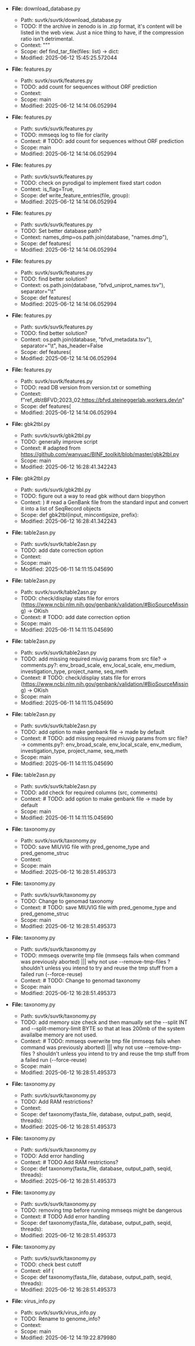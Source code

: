 - **File:** download_database.py
  - Path: suvtk/suvtk/download_database.py
  - TODO: If the archive in zenodo is in .zip format, it's content will be listed in the web view. Just a nice thing to have, if the compression ratio isn't detrimental.
  - Context: """
  - Scope: def find_tar_file(files: list) -> dict:
  - Modified: 2025-06-12 15:45:25.572044

- **File:** features.py
  - Path: suvtk/suvtk/features.py
  - TODO: add count for sequences without ORF prediction
  - Context: 
  - Scope: main
  - Modified: 2025-06-12 14:14:06.052994

- **File:** features.py
  - Path: suvtk/suvtk/features.py
  - TODO: mmseqs log to file for clarity
  - Context: # TODO: add count for sequences without ORF prediction
  - Scope: main
  - Modified: 2025-06-12 14:14:06.052994

- **File:** features.py
  - Path: suvtk/suvtk/features.py
  - TODO: check on pyrodigal to implement fixed start codon
  - Context: is_flag=True,
  - Scope: def write_feature_entries(file, group):
  - Modified: 2025-06-12 14:14:06.052994

- **File:** features.py
  - Path: suvtk/suvtk/features.py
  - TODO: Set better database path?
  - Context: names_dmp=os.path.join(database, "names.dmp"),
  - Scope: def features(
  - Modified: 2025-06-12 14:14:06.052994

- **File:** features.py
  - Path: suvtk/suvtk/features.py
  - TODO: find better solution?
  - Context: os.path.join(database, "bfvd_uniprot_names.tsv"), separator="\t"
  - Scope: def features(
  - Modified: 2025-06-12 14:14:06.052994

- **File:** features.py
  - Path: suvtk/suvtk/features.py
  - TODO: find better solution?
  - Context: os.path.join(database, "bfvd_metadata.tsv"), separator="\t", has_header=False
  - Scope: def features(
  - Modified: 2025-06-12 14:14:06.052994

- **File:** features.py
  - Path: suvtk/suvtk/features.py
  - TODO: read DB version from version.txt or something
  - Context: f"ref_db\tBFVD;2023_02;https://bfvd.steineggerlab.workers.dev\n"
  - Scope: def features(
  - Modified: 2025-06-12 14:14:06.052994

- **File:** gbk2tbl.py
  - Path: suvtk/suvtk/gbk2tbl.py
  - TODO: generally improve script
  - Context: # adapted from https://github.com/wanyuac/BINF_toolkit/blob/master/gbk2tbl.py
  - Scope: main
  - Modified: 2025-06-12 16:28:41.342243

- **File:** gbk2tbl.py
  - Path: suvtk/suvtk/gbk2tbl.py
  - TODO: figure out a way to read gbk without darn biopython
  - Context: )  # read a GenBank file from the standard input and convert it into a list of SeqRecord objects
  - Scope: def gbk2tbl(input, mincontigsize, prefix):
  - Modified: 2025-06-12 16:28:41.342243

- **File:** table2asn.py
  - Path: suvtk/suvtk/table2asn.py
  - TODO: add date correction option
  - Context: 
  - Scope: main
  - Modified: 2025-06-11 14:11:15.045690

- **File:** table2asn.py
  - Path: suvtk/suvtk/table2asn.py
  - TODO: check/display stats file for errors (https://www.ncbi.nlm.nih.gov/genbank/validation/#BioSourceMissing) -> OKish
  - Context: # TODO: add date correction option
  - Scope: main
  - Modified: 2025-06-11 14:11:15.045690

- **File:** table2asn.py
  - Path: suvtk/suvtk/table2asn.py
  - TODO: add missing required miuvig params from src file? -> comments.py?:  env_broad_scale, env_local_scale, env_medium, investigation_type, project_name, seq_meth
  - Context: # TODO: check/display stats file for errors (https://www.ncbi.nlm.nih.gov/genbank/validation/#BioSourceMissing) -> OKish
  - Scope: main
  - Modified: 2025-06-11 14:11:15.045690

- **File:** table2asn.py
  - Path: suvtk/suvtk/table2asn.py
  - TODO: add option to make genbank file -> made by default
  - Context: # TODO: add missing required miuvig params from src file? -> comments.py?:  env_broad_scale, env_local_scale, env_medium, investigation_type, project_name, seq_meth
  - Scope: main
  - Modified: 2025-06-11 14:11:15.045690

- **File:** table2asn.py
  - Path: suvtk/suvtk/table2asn.py
  - TODO: add check for required columns (src, comments)
  - Context: # TODO: add option to make genbank file -> made by default
  - Scope: main
  - Modified: 2025-06-11 14:11:15.045690

- **File:** taxonomy.py
  - Path: suvtk/suvtk/taxonomy.py
  - TODO: save MIUVIG file with pred_genome_type and pred_genome_struc
  - Context: 
  - Scope: main
  - Modified: 2025-06-12 16:28:51.495373

- **File:** taxonomy.py
  - Path: suvtk/suvtk/taxonomy.py
  - TODO: Change to genomad taxonomy
  - Context: # TODO: save MIUVIG file with pred_genome_type and pred_genome_struc
  - Scope: main
  - Modified: 2025-06-12 16:28:51.495373

- **File:** taxonomy.py
  - Path: suvtk/suvtk/taxonomy.py
  - TODO: mmseqs overwrite tmp file (mmseqs fails when command was previously aborted) ||| why not use --remove-tmp-files ? shouldn't unless you intend to try and reuse the tmp stuff from a failed run (--force-reuse)
  - Context: # TODO: Change to genomad taxonomy
  - Scope: main
  - Modified: 2025-06-12 16:28:51.495373

- **File:** taxonomy.py
  - Path: suvtk/suvtk/taxonomy.py
  - TODO: add memory size check and then manually set the  --split INT and --split-memory-limit BYTE so that at leas 200mb of the system availalbe memory are not used.
  - Context: # TODO: mmseqs overwrite tmp file (mmseqs fails when command was previously aborted) ||| why not use --remove-tmp-files ? shouldn't unless you intend to try and reuse the tmp stuff from a failed run (--force-reuse)
  - Scope: main
  - Modified: 2025-06-12 16:28:51.495373

- **File:** taxonomy.py
  - Path: suvtk/suvtk/taxonomy.py
  - TODO: Add RAM restrictions?
  - Context: 
  - Scope: def taxonomy(fasta_file, database, output_path, seqid, threads):
  - Modified: 2025-06-12 16:28:51.495373

- **File:** taxonomy.py
  - Path: suvtk/suvtk/taxonomy.py
  - TODO: Add error handling
  - Context: # TODO Add RAM restrictions?
  - Scope: def taxonomy(fasta_file, database, output_path, seqid, threads):
  - Modified: 2025-06-12 16:28:51.495373

- **File:** taxonomy.py
  - Path: suvtk/suvtk/taxonomy.py
  - TODO: removing tmp before running mmseqs might be dangerous
  - Context: # TODO Add error handling
  - Scope: def taxonomy(fasta_file, database, output_path, seqid, threads):
  - Modified: 2025-06-12 16:28:51.495373

- **File:** taxonomy.py
  - Path: suvtk/suvtk/taxonomy.py
  - TODO: check best cutoff
  - Context: elif (
  - Scope: def taxonomy(fasta_file, database, output_path, seqid, threads):
  - Modified: 2025-06-12 16:28:51.495373

- **File:** virus_info.py
  - Path: suvtk/suvtk/virus_info.py
  - TODO: Rename to genome_info?
  - Context: 
  - Scope: main
  - Modified: 2025-06-12 14:19:22.879980

